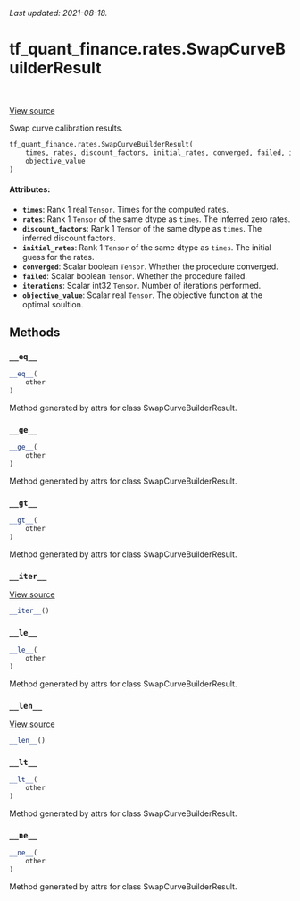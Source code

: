 <!--
This file is generated by a tool. Do not edit directly.
For open-source contributions the docs will be updated automatically.
-->

*Last updated: 2021-08-18.*

<div itemscope itemtype="http://developers.google.com/ReferenceObject">
<meta itemprop="name" content="tf_quant_finance.rates.SwapCurveBuilderResult" />
<meta itemprop="path" content="Stable" />
<meta itemprop="property" content="__eq__"/>
<meta itemprop="property" content="__ge__"/>
<meta itemprop="property" content="__gt__"/>
<meta itemprop="property" content="__init__"/>
<meta itemprop="property" content="__iter__"/>
<meta itemprop="property" content="__le__"/>
<meta itemprop="property" content="__len__"/>
<meta itemprop="property" content="__lt__"/>
<meta itemprop="property" content="__ne__"/>
</div>

# tf_quant_finance.rates.SwapCurveBuilderResult

<!-- Insert buttons and diff -->

<table class="tfo-notebook-buttons tfo-api" align="left">
</table>

<a target="_blank" href="https://github.com/google/tf-quant-finance/blob/master/tf_quant_finance/rates/swap_curve_common.py">View source</a>



Swap curve calibration results.

```python
tf_quant_finance.rates.SwapCurveBuilderResult(
    times, rates, discount_factors, initial_rates, converged, failed, iterations,
    objective_value
)
```



<!-- Placeholder for "Used in" -->


#### Attributes:

* <b>`times`</b>: Rank 1 real `Tensor`. Times for the computed rates.
* <b>`rates`</b>: Rank 1 `Tensor` of the same dtype as `times`. The inferred zero
  rates.
* <b>`discount_factors`</b>: Rank 1 `Tensor` of the same dtype as `times`. The inferred
  discount factors.
* <b>`initial_rates`</b>: Rank 1 `Tensor` of the same dtype as `times`. The initial
  guess for the rates.
* <b>`converged`</b>: Scalar boolean `Tensor`. Whether the procedure converged.
* <b>`failed`</b>: Scalar boolean `Tensor`. Whether the procedure failed.
* <b>`iterations`</b>: Scalar int32 `Tensor`. Number of iterations performed.
* <b>`objective_value`</b>: Scalar real `Tensor`. The objective function at the optimal
  soultion.

## Methods

<h3 id="__eq__"><code>__eq__</code></h3>

```python
__eq__(
    other
)
```

Method generated by attrs for class SwapCurveBuilderResult.


<h3 id="__ge__"><code>__ge__</code></h3>

```python
__ge__(
    other
)
```

Method generated by attrs for class SwapCurveBuilderResult.


<h3 id="__gt__"><code>__gt__</code></h3>

```python
__gt__(
    other
)
```

Method generated by attrs for class SwapCurveBuilderResult.


<h3 id="__iter__"><code>__iter__</code></h3>

<a target="_blank" href="https://github.com/google/tf-quant-finance/blob/master/tf_quant_finance/utils/dataclass.py">View source</a>

```python
__iter__()
```




<h3 id="__le__"><code>__le__</code></h3>

```python
__le__(
    other
)
```

Method generated by attrs for class SwapCurveBuilderResult.


<h3 id="__len__"><code>__len__</code></h3>

<a target="_blank" href="https://github.com/google/tf-quant-finance/blob/master/tf_quant_finance/utils/dataclass.py">View source</a>

```python
__len__()
```




<h3 id="__lt__"><code>__lt__</code></h3>

```python
__lt__(
    other
)
```

Method generated by attrs for class SwapCurveBuilderResult.


<h3 id="__ne__"><code>__ne__</code></h3>

```python
__ne__(
    other
)
```

Method generated by attrs for class SwapCurveBuilderResult.




